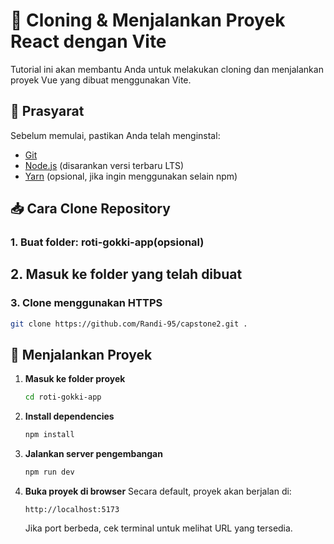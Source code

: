 # 🚀 Cloning & Menjalankan Proyek React dengan Vite

Tutorial ini akan membantu Anda untuk melakukan cloning dan menjalankan proyek Vue yang dibuat menggunakan Vite.

## 📌 Prasyarat
Sebelum memulai, pastikan Anda telah menginstal:
- [Git](https://git-scm.com/)
- [Node.js](https://nodejs.org/) (disarankan versi terbaru LTS)
- [Yarn](https://yarnpkg.com/) (opsional, jika ingin menggunakan selain npm)

## 📥 Cara Clone Repository

### 1. Buat folder: roti-gokki-app(opsional)

## 2. Masuk ke folder yang telah dibuat

### 3. Clone menggunakan HTTPS
```bash
git clone https://github.com/Randi-95/capstone2.git .
```

## 🚀 Menjalankan Proyek

1. **Masuk ke folder proyek**
   ```bash
   cd roti-gokki-app
   ```

2. **Install dependencies**
   ```bash
   npm install
   ```

3. **Jalankan server pengembangan**
   ```bash
   npm run dev 
   ```

4. **Buka proyek di browser**
   Secara default, proyek akan berjalan di:
   ```
   http://localhost:5173
   ```
   Jika port berbeda, cek terminal untuk melihat URL yang tersedia.



